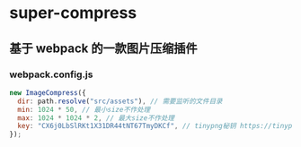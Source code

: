 # super-compress

## 基于 webpack 的一款图片压缩插件

### webpack.config.js

```js
new ImageCompress({
  dir: path.resolve("src/assets"), // 需要监听的文件目录
  min: 1024 * 50, // 最小size不作处理
  max: 1024 * 1024 * 2, // 最大size不作处理
  key: "CX6j0LbSlRKt1X31DR44tNT67TmyDKCf", // tinypng秘钥 https://tinypng.com/
});
```
